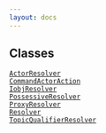 ```yaml
---
layout: docs
---
```

## Classes

<a href="../object/ActorResolver.html#ActorResolver"
target="main"><code>ActorResolver</code></a>  
<a href="../object/CommandActorAction.html#CommandActorAction"
target="main"><code>CommandActorAction</code></a>  
<a href="../object/IobjResolver.html#IobjResolver"
target="main"><code>IobjResolver</code></a>  
<a href="../object/PossessiveResolver.html#PossessiveResolver"
target="main"><code>PossessiveResolver</code></a>  
<a href="../object/ProxyResolver.html#ProxyResolver"
target="main"><code>ProxyResolver</code></a>  
<a href="../object/Resolver.html#Resolver"
target="main"><code>Resolver</code></a>  
<a href="../object/TopicQualifierResolver.html#TopicQualifierResolver"
target="main"><code>TopicQualifierResolver</code></a>  
